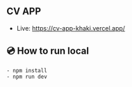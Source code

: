 ## CV APP
 - Live: https://cv-app-khaki.vercel.app/

## :cd: How to run local

```
- npm install  
- npm run dev
```

